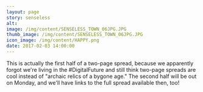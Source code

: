 ```yaml
---
layout: page
story: senseless
alt:
image: /img/content/SENSELESS_TOWN_06JPG.JPG
thumb_image: /img/content/SENSELESS_TOWN_06JPG.JPG
icon_image: /img/content/HAPPY.png
date: 2017-02-03 14:00:00
---
```



This is actually the first half of a two-page spread, because we apparently forgot we're living in the #DigitalFuture and still think two-page spreads are cool instead of "archaic relics of a bygone age." The second half will be out on Monday, and we'll have links to the full spread available then, too!